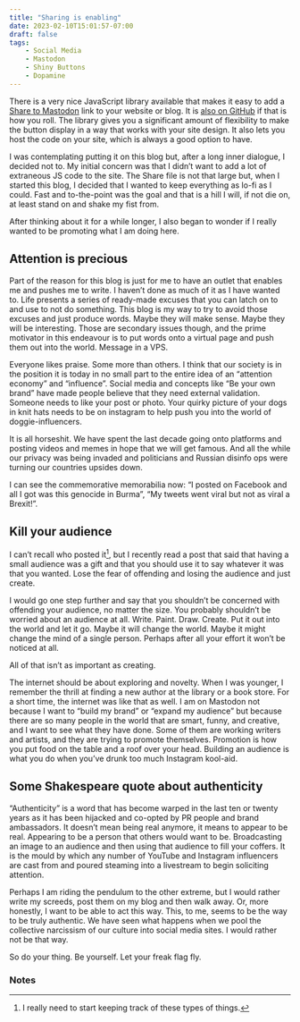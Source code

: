 ```yaml
---
title: "Sharing is enabling"
date: 2023-02-10T15:01:57-07:00
draft: false
tags:
    - Social Media
    - Mastodon
    - Shiny Buttons
    - Dopamine
---
```


There is a very nice JavaScript library available that makes it easy to add a [Share to Mastodon][1] link to your website or blog. It is [also on GitHub][2] if that is how you roll. The library gives you a significant amount of flexibility to make the button display in a way that works with your site design. It also lets you host the code on your site, which is always a good option to have.

I was contemplating putting it on this blog but, after a long inner dialogue, I decided not to. My initial concern was that I didn’t want to add a lot of extraneous JS code to the site. The Share file is not that large but, when I started this blog, I decided that I wanted to keep everything as lo-fi as I could. Fast and to-the-point was the goal and that is a hill I will, if not die on, at least stand on and shake my fist from. 

After thinking about it for a while longer, I also began to wonder if I really wanted to be promoting what I am doing here. 

## Attention is precious

Part of the reason for this blog is just for me to have an outlet that enables me and pushes me to write. I haven’t done as much of it as I have wanted to. Life presents a series of ready-made excuses that you can latch on to and use to not do something. This blog is my way to try to avoid those excuses and just produce words. Maybe they will make sense. Maybe they will be interesting. Those are secondary issues though, and the prime motivator in this endeavour is to put words onto a virtual page and push them out into the world. Message in a VPS.

Everyone likes praise. Some more than others. I think that our society is in the position it is today in no small part to the entire idea of an “attention economy” and “influence”. Social media and concepts like “Be your own brand” have made people believe that they need external validation. Someone needs to like your post or photo. Your quirky picture of your dogs in knit hats needs to be on instagram to help push you into the world of doggie-influencers.

It is all horseshit. We have spent the last decade going onto platforms and posting videos and memes in hope that we will get famous. And all the while our privacy was being invaded and politicians and Russian disinfo ops were turning our countries upsides down.

I can see the commemorative memorabilia now: “I posted on Facebook and all I got was this genocide in Burma”, “My tweets went viral but not as viral a Brexit!”.  

## Kill your audience

I can’t recall who posted it[^1], but I recently read a post that said that having a small audience was a gift and that you should use it to say whatever it was that you wanted. Lose the fear of offending and losing the audience and just create.

I would go one step further and say that you shouldn’t be concerned with offending your audience, no matter the size. You probably shouldn’t be worried about an audience at all. Write. Paint. Draw. Create. Put it out into the world and let it go. Maybe it will change the world. Maybe it might change the mind of a single person. Perhaps after all your effort it won’t be noticed at all. 

All of that isn’t as important as creating. 

The internet should be about exploring and novelty. When I was younger, I remember the thrill at finding a new author at the library or a book store. For a short time, the internet was like that as well. I am on Mastodon not because I want to “build my brand” or “expand my audience” but because there are so many people in the world that are smart, funny, and creative, and I want to see what they have done. Some of them are working writers and artists, and they are trying to promote themselves. Promotion is how you put food on the table and a roof over your head. Building an audience is what you do when you’ve drunk too much Instagram kool-aid. 

## Some Shakespeare quote about authenticity

“Authenticity” is a word that has become warped in the last ten or twenty years as it has been hijacked and co-opted by PR people and brand ambassadors. It doesn’t mean being real anymore, it means to appear to be real. Appearing to be a person that others would want to be. Broadcasting an image to an audience and then using that audience to fill your coffers.  It is the mould by which any number of YouTube and Instagram influencers are cast from and poured steaming into a livestream to begin soliciting attention. 

Perhaps I am riding the pendulum to the other extreme, but I would rather write my screeds, post them on my blog and then walk away. Or, more honestly, I want to be able to act this way. This, to me, seems to be the way to be truly authentic. We have seen what happens when we pool the collective narcissism of our culture into social media sites. I would rather not be that way.

So do your thing. Be yourself. Let your freak flag fly.

### Notes

[^1]:	I really need to start keeping track of these types of things.

[1]:	https://share-on-mastodon.micahilbery.com
[2]:	https://github.com/micahilbery/share-on-mastodon